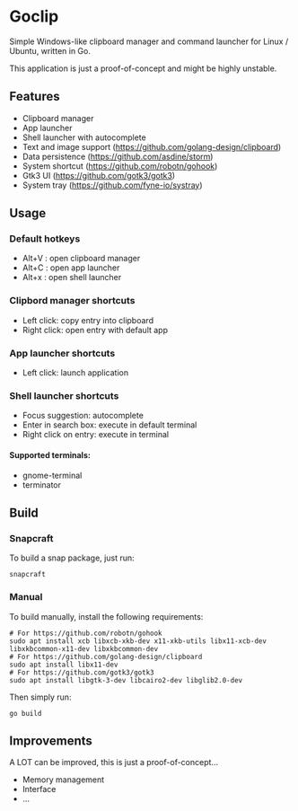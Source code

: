 # Goclip

Simple Windows-like clipboard manager and command launcher for Linux / Ubuntu, written in Go.

This application is just a proof-of-concept and might be highly unstable.

## Features

- Clipboard manager 
- App launcher
- Shell launcher with autocomplete
- Text and image support (https://github.com/golang-design/clipboard)
- Data persistence (https://github.com/asdine/storm)
- System shortcut (https://github.com/robotn/gohook)
- Gtk3 UI (https://github.com/gotk3/gotk3)
- System tray (https://github.com/fyne-io/systray)


## Usage

### Default hotkeys

- Alt+V : open clipboard manager
- Alt+C : open app launcher
- Alt+x : open shell launcher

### Clipbord manager shortcuts

- Left click: copy entry into clipboard
- Right click: open entry with default app

### App launcher shortcuts

- Left click: launch application

### Shell launcher shortcuts

- Focus suggestion: autocomplete
- Enter in search box: execute in default terminal
- Right click on entry: execute in terminal

#### Supported terminals:

- gnome-terminal
- terminator

## Build

### Snapcraft

To build a snap package, just run:
```
snapcraft
```

### Manual

To build manually, install the following requirements:
```
# For https://github.com/robotn/gohook 
sudo apt install xcb libxcb-xkb-dev x11-xkb-utils libx11-xcb-dev libxkbcommon-x11-dev libxkbcommon-dev
# For https://github.com/golang-design/clipboard
sudo apt install libx11-dev
# For https://github.com/gotk3/gotk3
sudo apt install libgtk-3-dev libcairo2-dev libglib2.0-dev
```
Then simply run:
```
go build
```

## Improvements

A LOT can be improved, this is just a proof-of-concept...

- Memory management
- Interface
- ...

